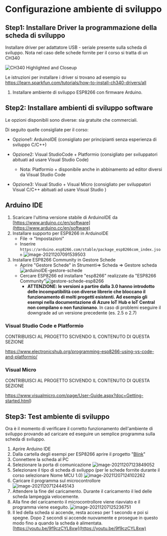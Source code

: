 # Configurazione ambiente di sviluppo

## Step1: Installare Driver la programmazione della scheda di sviluppo

Installare driver per adattatore USB - seriale presente sulla scheda di sviluppo. Nota nel caso delle schede fornite per il corso  si tratta di un CH340

![CH340 Highlighted and Closeup](media/USB-to-serial_converter_CH340-closeup.jpg)

Le istruzioni per installare i driver si trovano ad esempio su <https://learn.sparkfun.com/tutorials/how-to-install-ch340-drivers/all>

1. Installare ambiente di sviluppo ESP8266 con firmware Arduino.

## Step2: Installare ambienti di sviluppo software

Le opzioni disponibili sono diverse: sia gratuite che commerciali.

 Di seguito quelle consigliate per il corso:

- Opzione1: ArduinoIDE  (consigliato per principianti senza esperienza di sviluppo C/C++)
- Opzione2: Visual StudioCode + Platformio (consigliato per sviluppatori abituati ad usare Visual Studio Code)
  - Nota: Platformio + disponibile anche in abbinamento ad editor diversi da Visual Studio Code

- Opzione3: Visual Studio + Visual Micro (consigliato per sviluppatori Visual C/C++ abituati ad usare Visual Studio )

## Arduino IDE

1. Scaricare l'ultima versione stabile di ArduinoIDE da [https://www.arduino.cc/en/software](https://www.arduino.cc/en/software)
2. Installare supporto per ESP8266 in ArduinoIDE
   - File -> "Impostazioni"
   - Inserire `https://arduino.esp8266.com/stable/package_esp8266com_index.json` ![image-20211207091539503](media/url-board-aggiuntive.png)
3. Installare ESP8266 Community in Gestore Schede
   - Aprire  "Gestore Schede" in Strumenti=> Scheda => Gestore scheda![arduinoIDE-gestore-schede](media/arduinoIDE-gestore-schede.png)
   - Cercare ESP8266 ed installare "esp8266" realizzate da "ESP8266 Community"![gestore-schede-esp8266](media/gestore-schede-esp8266.png)
     - **ATTENZIONE: le versioni a partire dalla 3.0 hanno introdotto delle incompatibilità con diverse librerie che bloccano il funzionamento di molti progetti esistenti. Ad esempio gli esempi nella documentazione di Azure IoT Hub e IoT Central non compilano o non funzionano**. In caso di problemi eseguire il downgrade ad un versione precedente (es. 2.5 o 2.7)

### Visual Studio Code e Platformio

CONTRIBUISCI AL PROGETTO SCIVENDO IL CONTENUTO DI QUESTA SEZIONE

<https://www.electronicshub.org/programming-esp8266-using-vs-code-and-platformio/>

### Visual Micro

CONTRIBUISCI AL PROGETTO SCIVENDO IL CONTENUTO DI QUESTA SEZIONE

<https://www.visualmicro.com/page/User-Guide.aspx?doc=Getting-started.html>)

## Step3: Test ambiente di sviluppo

Ora è il momento di verificare il corretto funzionamento dell'ambiente di sviluppo provando ad caricare ed eseguire un semplice programma sulla scheda di sviluppo.

1. Aprire Arduino IDE
2. Dalla cartella degli esempi per ESP8266 aprire il progetto "[Blink](https://github.com/emanbuc/CorsoApplicazioni_IoT/tree/main/ESP8266/Blink)"
3. Connettere la scheda al PC
4. Selezionare la porta di comunicazione ![image-20211207123849052](media/arduinoIDE-selezionare-porta.png)
5. Selezionare il tipo di scheda di sviluppo (per le schede fornite durante il corso selezionare Nome MCU 1.0) ![image-20211207124102262](media/arduinoIDE-selezionare-tipo-scheda.png)
6. Caricare il programma sul microcontrollore ![image-20211207124445143](media/arduinoIDE-carica-programma-su-scheda.png)
7. Attendere la fine del caricamento. Durante il caricamento il led delle scheda lampeggia velocemente.
8. Alla fine del caricamento il microcontrollore viene riavviato e il programma viene eseguito.  ![image-20211207125236751](media/arduinoIDE-reset-mcu.png)
9. Il led della scheda si accende, resta acceso per 1 secondo e poi si spegne. Dopo 2 secondi si accende nuovamente e prosegue in questo modo fino a quando la scheda è alimentata. [https://youtu.be/9f9czCYL8xw](https://youtu.be/9f9czCYL8xw)
